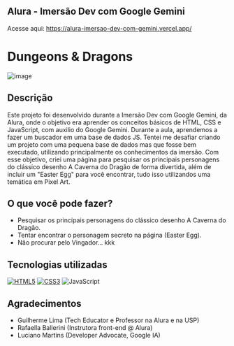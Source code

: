 ## Alura - Imersão Dev com Google Gemini
Acesse aqui: https://alura-imersao-dev-com-gemini.vercel.app/
# Dungeons & Dragons
![image](https://github.com/user-attachments/assets/88d1fea8-9812-4c1b-882f-f89157e43f4b)
## Descrição
Este projeto foi desenvolvido durante a Imersão Dev com Google Gemini, da Alura, onde o objetivo era aprender os conceitos básicos de HTML, CSS e JavaScript, com auxilio do Google Gemini. Durante a aula, aprendemos a fazer um buscador em uma base de dados JS. Tentei me desafiar criando um projeto com uma pequena base de dados mas que fosse bem executado, utilizando principalmente os conhecimentos da imersão.
Com esse objetivo, criei uma página para pesquisar os principais personagens do clássico desenho A Caverna do Dragão de forma divertida, além de incluir um "Easter Egg" para você encontrar, tudo isso utilizandos uma temática em Pixel Art.
## O que você pode fazer?
- Pesquisar os principais personagens do clássico desenho A Caverna do Dragão.
- Tentar encontrar o personagem secreto na página (Easter Egg).
- Não procurar pelo Vingador... kkk
## Tecnologias utilizadas
[![HTML5](https://img.shields.io/badge/html5-E34F26?style=for-the-badge&logo=html5&logoColor=white)](https://developer.mozilla.org/en-US/docs/Web/HTML)
[![CSS3](https://img.shields.io/badge/css3-1572B6?style=for-the-badge&logo=css3&logoColor=white)](https://developer.mozilla.org/en-US/docs/Web/CSS)
![JavaScript](https://img.shields.io/badge/javascript-333333?style=for-the-badge&logo=javascript&logoColor=F7DF1E)
## Agradecimentos
- Guilherme Lima (Tech Educator e Professor na Alura e na USP)
- Rafaella Ballerini (Instrutora front-end @ Alura)
- Luciano Martins (Developer Advocate, Google IA)
